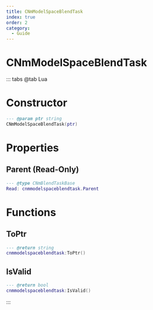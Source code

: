 ```yaml
---
title: CNmModelSpaceBlendTask
index: true
order: 2
category:
  - Guide
---
```


# CNmModelSpaceBlendTask

::: tabs
@tab Lua
# Constructor
```lua
--- @param ptr string
CNmModelSpaceBlendTask(ptr)
```
# Properties
## Parent (Read-Only)
```lua
--- @type CNmBlendTaskBase
Read: cnmmodelspaceblendtask.Parent
```
# Functions
## ToPtr
```lua
--- @return string
cnmmodelspaceblendtask:ToPtr()
```
## IsValid
```lua
--- @return bool
cnmmodelspaceblendtask:IsValid()
```

:::